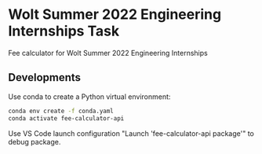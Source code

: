 # Wolt Summer 2022 Engineering Internships Task

Fee calculator for Wolt Summer 2022 Engineering Internships

## Developments

Use conda to create a Python virtual environment:

```bash
conda env create -f conda.yaml
conda activate fee-calculator-api
```

Use VS Code launch configuration "Launch 'fee-calculator-api
package'" to debug package.
